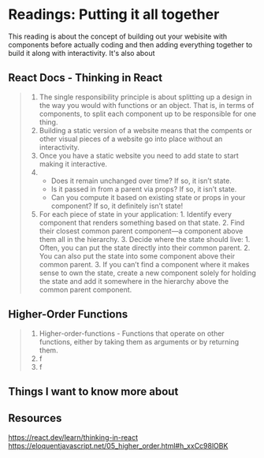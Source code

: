 # Readings: Putting it all together
This reading is about the concept of building out your webisite with components before actually coding and then adding everything together to build it along with interactivity. It's also about 
## React Docs - Thinking in React
> 1. The single responsibility principle is about splitting up a design in the way you would with functions or an object. That is, in terms of components, to split each component up to be responsible for one thing.
> 2. Building a static version of a website means that the compents or other visual pieces of a website go into place without an interactivity.
> 3. Once you have a static website you need to add state to start making it interactive.
> 4. - Does it remain unchanged over time? If so, it isn’t state.
>    - Is it passed in from a parent via props? If so, it isn’t state.
>    - Can you compute it based on existing state or props in your component? If so, it definitely isn’t state!
> 5. For each piece of state in your application:
      1. Identify every component that renders something based on that state.
      2. Find their closest common parent component—a component above them all in the hierarchy.
      3. Decide where the state should live:
        1. Often, you can put the state directly into their common parent.
        2. You can also put the state into some component above their common parent.
        3. If you can’t find a component where it makes sense to own the state, create a new component solely for holding the state and add it somewhere in the hierarchy above the common parent component.

## Higher-Order Functions
> 1. Higher-order-functions - Functions that operate on other functions, either by taking them as arguments or by returning them.
> 2. f
> 3. f

## Things I want to know more about

## Resources
https://react.dev/learn/thinking-in-react
https://eloquentjavascript.net/05_higher_order.html#h_xxCc98lOBK
